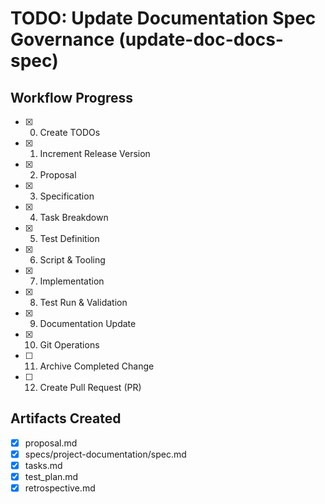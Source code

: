# TODO: Update Documentation Spec Governance (update-doc-docs-spec)

## Workflow Progress
- [x] 0. Create TODOs
- [x] 1. Increment Release Version
- [x] 2. Proposal
- [x] 3. Specification
- [x] 4. Task Breakdown
- [x] 5. Test Definition
- [x] 6. Script & Tooling
- [x] 7. Implementation
- [x] 8. Test Run & Validation
- [x] 9. Documentation Update
- [x] 10. Git Operations
- [ ] 11. Archive Completed Change
- [ ] 12. Create Pull Request (PR)

## Artifacts Created
- [x] proposal.md
- [x] specs/project-documentation/spec.md
- [x] tasks.md
- [x] test_plan.md
- [x] retrospective.md
